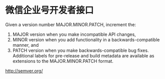 # 微信企业号开发者接口

Given a version number MAJOR.MINOR.PATCH, increment the:

1. MAJOR version when you make incompatible API changes,
2. MINOR version when you add functionality in a backwards-compatible manner, and
3. PATCH version when you make backwards-compatible bug fixes.  
Additional labels for pre-release and build metadata are available as extensions to the MAJOR.MINOR.PATCH format.

http://semver.org/

